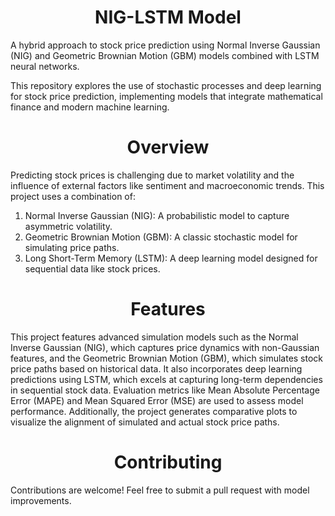 <div align="center">

# NIG-LSTM Model

</div>

A hybrid approach to stock price prediction using Normal Inverse Gaussian (NIG) and Geometric Brownian Motion (GBM) models combined with LSTM neural networks.

This repository explores the use of stochastic processes and deep learning for stock price prediction, implementing models that integrate mathematical finance and modern machine learning.

<div align="center">

# Overview

</div>

Predicting stock prices is challenging due to market volatility and the influence of external factors like sentiment and macroeconomic trends. This project uses a combination of:

  1. Normal Inverse Gaussian (NIG): A probabilistic model to capture asymmetric volatility.
  2. Geometric Brownian Motion (GBM): A classic stochastic model for simulating price paths.
  3. Long Short-Term Memory (LSTM): A deep learning model designed for sequential data like stock prices.


<div align="center">

# Features

</div>

This project features advanced simulation models such as the Normal Inverse Gaussian (NIG), which captures price dynamics with non-Gaussian features, and the Geometric Brownian Motion (GBM), which simulates stock price paths based on historical data. It also incorporates deep learning predictions using LSTM, which excels at capturing long-term dependencies in sequential stock data. Evaluation metrics like Mean Absolute Percentage Error (MAPE) and Mean Squared Error (MSE) are used to assess model performance. Additionally, the project generates comparative plots to visualize the alignment of simulated and actual stock price paths.

<div align="center">

# Contributing

</div>
Contributions are welcome! Feel free to submit a pull request with model improvements.  


